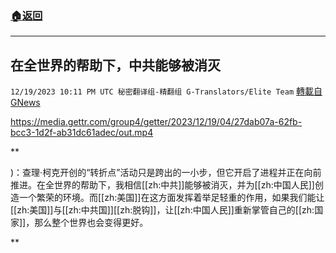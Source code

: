 ###  [:house:返回](README.md)
---


## 在全世界的帮助下，中共能够被消灭
`12/19/2023 10:11 PM UTC 秘密翻译组-精翻组 G-Translators/Elite Team` [轉載自GNews](https://gnews.org/articles/2129905)


https://media.gettr.com/group4/getter/2023/12/19/04/27dab07a-62fb-bcc3-1d2f-ab31dc61adec/out.mp4


**

)：查理·柯克开创的“转折点”活动只是跨出的一小步，但它开启了进程并正在向前推进。在全世界的帮助下，我相信[[zh:中共]]能够被消灭，并为[[zh:中国人民]]创造一个繁荣的环境。而[[zh:美国]]在这方面发挥着举足轻重的作用，如果我们能让[[zh:美国]]与[[zh:中共国]][[zh:脱钩]]，让[[zh:中国人民]]重新掌管自己的[[zh:国家]]，那么整个世界也会变得更好。

**
